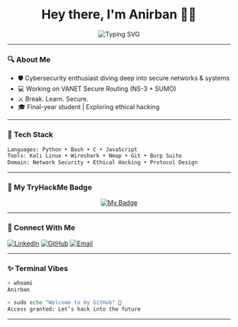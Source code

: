 
<h1 align="center">Hey there, I'm Anirban 👨‍💻</h1>

<p align="center">
  <img src="https://readme-typing-svg.demolab.com?font=Fira+Code&pause=1000&color=00FFCC&center=true&vCenter=true&width=435&lines=Cybersecurity+Explorer...;Code+Alchemist...;Terminal+Enthusiast..." alt="Typing SVG" />
</p>

---

### 🔍 About Me
- 🛡️ Cybersecurity enthusiast diving deep into secure networks & systems
- 💻 Working on VANET Secure Routing (NS-3 + SUMO)
- ⚔️ Break. Learn. Secure.
- 🎓 Final-year student | Exploring ethical hacking

---

### 🧰 Tech Stack

```bash
Languages: Python • Bash • C • JavaScript
Tools: Kali Linux • Wireshark • Nmap • Git • Burp Suite
Domain: Network Security • Ethical Hacking • Protocol Design
```

---

### 🏅 My TryHackMe Badge

<p align="center">
  <a href="https://tryhackme.com/p/AnirbanTarafdar" target="_blank">
    <img src="https://tryhackme-badges.s3.amazonaws.com/friatarn17.png" alt="My Badge" />
  </a>
</p>

---

### 🔗 Connect With Me

[![LinkedIn](https://img.shields.io/badge/LinkedIn-blue?style=for-the-badge&logo=linkedin)](https://www.linkedin.com/in/anirban-tarafdar)
[![GitHub](https://img.shields.io/badge/GitHub-171515?style=for-the-badge&logo=github&logoColor=white)](https://github.com/AnirbanTarafdar)
[![Email](https://img.shields.io/badge/Mail-EA4335?style=for-the-badge&logo=gmail&logoColor=white)](mailto:anirban.tarafdar@email.com)

---

### ✨ Terminal Vibes

```bash
> whoami
Anirban

> sudo echo "Welcome to my GitHub" 🚀
Access granted: Let’s hack into the future
```

---
